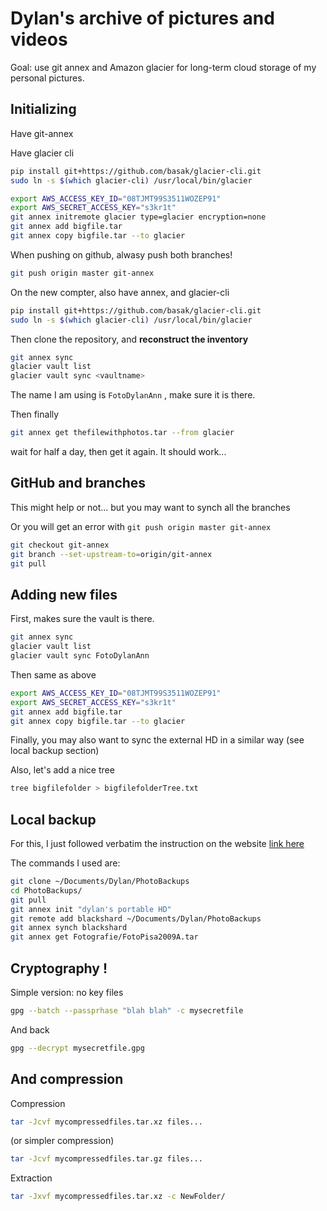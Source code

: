 
# Dylan's archive of pictures and videos

Goal: use git annex and Amazon glacier for long-term cloud storage of my personal pictures.

## Initializing

Have git-annex

Have glacier cli 

```bash
pip install git+https://github.com/basak/glacier-cli.git
sudo ln -s $(which glacier-cli) /usr/local/bin/glacier 
```

```bash
export AWS_ACCESS_KEY_ID="08TJMT99S3511WOZEP91"
export AWS_SECRET_ACCESS_KEY="s3kr1t"
git annex initremote glacier type=glacier encryption=none
git annex add bigfile.tar
git annex copy bigfile.tar --to glacier
```

When pushing on github, alwasy push both branches!
```bash
git push origin master git-annex
```

On the new compter, also have annex, and glacier-cli 
```bash
pip install git+https://github.com/basak/glacier-cli.git
sudo ln -s $(which glacier-cli) /usr/local/bin/glacier 
```

Then clone the repository, and **reconstruct the inventory** 

```bash
git annex sync
glacier vault list
glacier vault sync <vaultname>
```
The name I am using is `FotoDylanAnn` , make sure it is there.

Then finally
```bash
git annex get thefilewithphotos.tar --from glacier
```
wait for half a day, then get it again. It should work... 

## GitHub and branches

This might help or not... but you may want to synch all the branches

Or you will get an error with `git push origin master git-annex`

```bash
git checkout git-annex
git branch --set-upstream-to=origin/git-annex
git pull
```

## Adding new files

First, makes sure the vault is there.

```bash
git annex sync
glacier vault list
glacier vault sync FotoDylanAnn
```

Then same as above
```bash
export AWS_ACCESS_KEY_ID="08TJMT99S3511WOZEP91"
export AWS_SECRET_ACCESS_KEY="s3kr1t"
git annex add bigfile.tar
git annex copy bigfile.tar --to glacier
```

Finally, you may also want to sync the external HD in a similar way (see local backup section)

Also, let's add a nice tree
```bash
tree bigfilefolder > bigfilefolderTree.txt
```


## Local backup

For this, I just followed verbatim the instruction on the website [link here](https://git-annex.branchable.com/walkthrough/)

The commands I used are:
```bash
git clone ~/Documents/Dylan/PhotoBackups
cd PhotoBackups/
git pull
git annex init "dylan's portable HD"
git remote add blackshard ~/Documents/Dylan/PhotoBackups
git annex synch blackshard
git annex get Fotografie/FotoPisa2009A.tar 
```

## Cryptography ! 

Simple version: no key files
```bash
gpg --batch --passprhase "blah blah" -c mysecretfile
```
And back
```bash
gpg --decrypt mysecretfile.gpg
```

## And compression

Compression
```bash
tar -Jcvf mycompressedfiles.tar.xz files... 
```
(or simpler compression)
```bash
tar -Jcvf mycompressedfiles.tar.gz files... 
```

Extraction
```bash
tar -Jxvf mycompressedfiles.tar.xz -c NewFolder/ 
```
